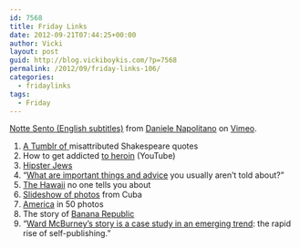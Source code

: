 ```yaml
---
id: 7568
title: Friday Links
date: 2012-09-21T07:44:25+00:00
author: Vicki
layout: post
guid: http://blog.vickiboykis.com/?p=7568
permalink: /2012/09/friday-links-106/
categories:
  - fridaylinks
tags:
  - Friday
---
```

[Notte Sento (English subtitles)](http://vimeo.com/2078991) from [Daniele Napolitano](http://vimeo.com/napdan) on [Vimeo](http://vimeo.com).

  1. <a href="http://thatsnotshakespeare.tumblr.com/" target="_blank">A Tumblr of </a>misattributed Shakespeare quotes
  2. How to get addicted <a href="http://www.youtube.com/watch?v=-9huWlXFA1s" target="_blank">to heroin</a> (YouTube)
  3. <a href="http://www.nytimes.com/2012/09/18/us/for-young-jews-a-service-says-please-do-text.html?_r=0" target="_blank">Hipster Jews</a>
  4. &#8220;<a href="http://www.quora.com/Life-Lessons/What-are-important-things-and-advice-to-know-that-people-generally-arent-told-about" target="_blank">What are important things and advice</a> you usually aren&#8217;t told about?&#8221;
  5. <a href="http://believermag.com/issues/201209/?read=article_pasulka" target="_blank">The Hawaii</a> no one tells you about
  6. <a href="http://www.nytimes.com/slideshow/2012/09/23/magazine/cuba-andrew-moore.html#1" target="_blank">Slideshow of photos</a> from Cuba
  7. <a href="http://www.theatlantic.com/infocus/2012/09/america-50-states-in-50-photos/100372/" target="_blank">America</a> in 50 photos
  8. The story of <a href="http://www.bloomberg.com/news/2012-09-18/an-empire-built-on-short-armed-shirts.html" target="_blank">Banana Republic</a>
  9. &#8220;<a href="http://reviewcanada.ca/essays/2012/09/01/all-is-not-vanity/" target="_blank">Ward McBurney’s story is a case study in an emerging trend</a>: the rapid rise of self-publishing.&#8221;